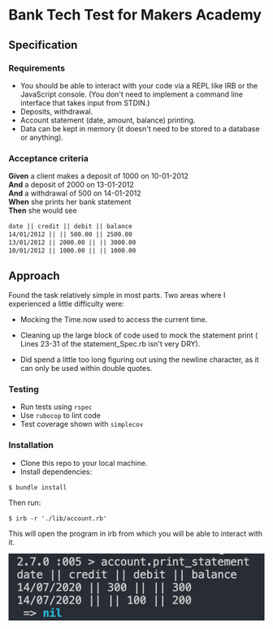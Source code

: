 # Bank Tech Test for Makers Academy

## Specification

### Requirements

* You should be able to interact with your code via a REPL like IRB or the JavaScript console.  (You don't need to implement a command line interface that takes input from STDIN.)
* Deposits, withdrawal.
* Account statement (date, amount, balance) printing.
* Data can be kept in memory (it doesn't need to be stored to a database or anything).

### Acceptance criteria

**Given** a client makes a deposit of 1000 on 10-01-2012  
**And** a deposit of 2000 on 13-01-2012  
**And** a withdrawal of 500 on 14-01-2012  
**When** she prints her bank statement  
**Then** she would see

```
date || credit || debit || balance
14/01/2012 || || 500.00 || 2500.00
13/01/2012 || 2000.00 || || 3000.00
10/01/2012 || 1000.00 || || 1000.00
```

## Approach

Found the task relatively simple in most parts. Two areas where I experienced a little difficulty were: 

* Mocking the Time.now used to access the current time.

* Cleaning up the large block of code used to mock the statement print ( Lines 23-31 of the statement_Spec.rb isn't very DRY).

* Did spend a little too long figuring out using the newline character, as it can only be used within double quotes.

### Testing

* Run tests using `rspec`
* Use `rubocop` to lint code
* Test coverage shown with `simplecov`

### Installation

* Clone this repo to your local machine.
* Install dependencies:
```
$ bundle install
```
Then run:
```
$ irb -r './lib/account.rb'
```
This will open the program in irb from which you will be able to interact with it.

![Results](Results.png)
